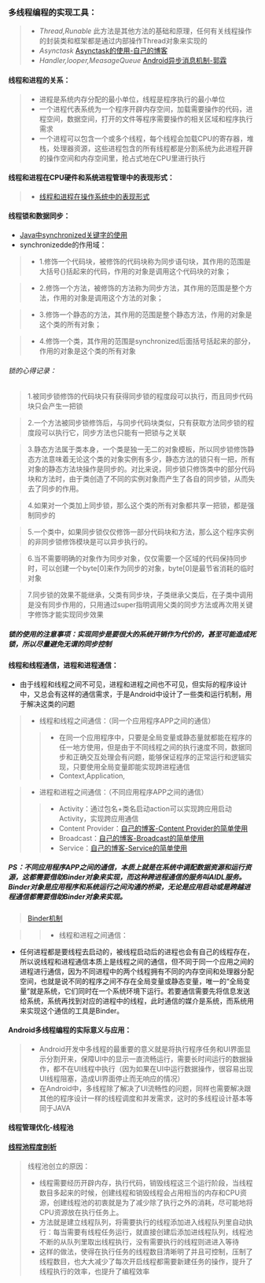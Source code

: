 ### 多线程编程的实现工具：
> * *Thread,Runable* 此方法是其他方法的基础和原理，任何有关线程操作的封装类和框架都是通过内部操作Thread对象来实现的
> * *Asynctask* [Asynctask的使用-自己的博客](http://www.cnblogs.com/thinfog/p/5648312.html)
> * *Handler,looper,MeasageQueue* [Android异步消息机制-郭霖](http://blog.csdn.net/guolin_blog/article/details/9991569)

#### 线程和进程的关系：
> * 进程是系统内存分配的最小单位，线程是程序执行的最小单位
> * 一个进程代表系统为一个程序开辟内存空间，加载需要操作的代码，进程空间，数据空间，打开的文件等程序需要操作的相关区域和程序执行需求
> * 一个进程可以包含一个或多个线程，每个线程会加载CPU的寄存器，堆栈，处理器资源，这些进程包含的所有线程都是分割系统为此进程开辟的操作空间和内存空间里，抢占式地在CPU里进行执行

#### 线程和进程在CPU硬件和系统进程管理中的表现形式：
> * [线程和进程在操作系统中的表现形式](http://blog.csdn.net/luoweifu/article/details/46595285)

#### 线程锁和数据同步：

* [Java中synchronized关键字的使用](http://blog.csdn.net/luoweifu/article/details/46613015)
*  synchronizedde的作用域：

> * 1.修饰一个代码块，被修饰的代码块称为同步语句块，其作用的范围是大括号{}括起来的代码，作用的对象是调用这个代码块的对象； 

> * 2.修饰一个方法，被修饰的方法称为同步方法，其作用的范围是整个方法，作用的对象是调用这个方法的对象；

> * 3.修饰一个静态的方法，其作用的范围是整个静态方法，作用的对象是这个类的所有对象；

> * 4.修饰一个类，其作用的范围是synchronized后面括号括起来的部分，作用的对象是这个类的所有对象

###### 锁的心得记录：

> 1.被同步锁修饰的代码块只有获得同步锁的程度段可以执行，而且同步代码块只会产生一把锁

> 2.一个方法被同步锁修饰后，与同步代码块类似，只有获取方法同步锁的程度段可以执行它，同步方法也只能有一把锁与之关联

> 3.静态方法属于类本身，一个类是独一无二的对象模板，所以同步锁修饰静态方法意味着无论这个类的对象实例有多少，静态方法的锁只有一把，所有对象的静态方法块操作是同步的。对比来说，同步锁只修饰类中的部分代码块和方法时，由于类创造了不同的实例对象而产生了各自的同步锁，从而失去了同步的作用。

> 4.如果对一个类加上同步锁，那么这个类的所有对象都共享一把锁，都是强制同步的

> 5.一个类中，如果同步锁仅仅修饰一部分代码块和方法，那么这个程序实例的非同步锁修饰模块是可以异步执行的。

> 6.当不需要明确的对象作为同步对象，仅仅需要一个区域的代码保持同步时，可以创建一个byte[0]来作为同步的对象，byte[0]是最节省消耗的临时对象

> 7.同步锁的效果不能继承，父类有同步块，子类继承父类后，在子类中调用是没有同步作用的，只用通过super指明调用父类的同步方法或再次用关键字修饰才能实现同步效果

##### 锁的使用的注意事项：实现同步是要很大的系统开销作为代价的，甚至可能造成死锁，所以尽量避免无谓的同步控制

#### 线程和线程通信，进程和进程通信：
* 由于线程和线程之间不可见，进程和进程之间也不可见，但实际的程序设计中，又总会有这样的通信需求，于是Android中设计了一些类和运行机制，用于解决这类的问题

> * 线程和线程之间通信：（同一个应用程序APP之间的通信）
> > * 在同一个应用程序中，只要是全局变量或静态量就都能在程序的任一地方使用，但是由于不同线程之间的执行速度不同，数据同步和正确交互处理会有问题，能够保证程序的正常运行和逻辑实现，只要使用全局变量即能实现跨进程通信
> > * Context,Application,


> * 进程和进程之间通信：（不同应用程序APP之间的通信）
> > * Activity：通过包名+类名启动action可以实现跨应用启动Activity，实现跨应用通信
> > * Content Provider：[自己的博客-Content Provider的简单使用](http://www.cnblogs.com/thinfog/p/5643395.html) 
> > * Broadcast：[自己的博客-Broadcast的简单使用](http://www.cnblogs.com/thinfog/p/5635004.html)
> > * Service：[自己的博客-Service的简单使用](http://www.cnblogs.com/thinfog/p/5634514.html)

##### PS：不同应用程序APP之间的通信，本质上就是在系统中调配数据资源和运行资源，这都需要借助Binder对象来实现，而这种跨进程通信的服务叫AIDL服务。Binder对象是应用程序和系统运行之间沟通的桥梁，无论是应用启动或是跨越进程通信都需要借助Binder对象来实现。
> [Binder机制](https://github.com/GeniusVJR/LearningNotes/blob/master/Part1/Android/Binder%E6%9C%BA%E5%88%B6.md)

> >  * 线程和进程之间通信：
* 任何进程都是要线程去启动的，被线程启动后的进程也会有自己的线程存在，所以说线程和进程通信本质上是线程之间的通信，但不同于同一个应用之间的进程进行通信，因为不同进程中的两个线程拥有不同的内存空间和处理器分配空间，也就是说不同的程序之间不存在全局变量或静态变量，唯一的“全局变量”就是系统，它们同时在一个系统环境下运行。若要通信需要先将信息发送给系统，系统再找到对应的进程中的线程，此时通信的媒介是系统，而系统用来实现这个通信的工具是Binder。

#### Android多线程编程的实际意义与应用：
> * Android开发中多线程的最重要的意义就是将执行程序任务和UI界面显示分割开来，保障UI中的显示一直流畅运行，需要长时间运行的数据操作，都不在UI线程中执行（因为如果在UI中运行数据操作，很容易出现UI线程阻塞，造成UI界面停止而无响应的情况）
> * 在Android中，多线程除了解决了UI流畅性的问题，同样也需要解决跟其他的程序设计一样的线程调度和并发需求，这时的多线程设计基本等同于JAVA

#### 线程管理优化-线程池
#### [线程池程度剖析](http://www.cnblogs.com/devinzhang/p/3856200.html)
> 线程池创立的原因：
> * 线程需要经历开辟内存，执行代码，销毁线程这三个运行阶段，当线程数目多起来的时候，创建线程和销毁线程会占用相当的内存和CPU资源，创建线程池的初衷就是为了减少除了执行之外的消耗，尽可能地将CPU资源放在执行任务上。
> * 方法就是建立线程队列，将需要执行的线程添加进入线程队列里自动执行：每当需要有线程任务运行，就直接创建后添加进线程队列，线程池不断的从队列里取出线程执行，没有需要执行的线程则进进入等待
> * 这样的做法，使得在执行任务的线程数目清晰明了并且可控制，压制了线程数目，也大大减少了每次开启线程都需要新建任务的操作，提升了线程执行的效率，也提升了编程效率
